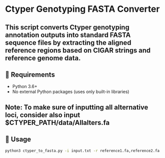 # Ctyper Genotyping FASTA Converter

This script converts Ctyper genotyping annotation outputs into standard FASTA sequence files by extracting the aligned reference regions based on CIGAR strings and reference genome data.
---

## 🔧 Requirements

- Python 3.6+
- No external Python packages (uses only built-in libraries)

Note:
To make sure of inputting all alternative loci, consider also input $CTYPER_PATH/data/Allalters.fa
---

## 🚀 Usage

```bash
python3 ctyper_to_fasta.py -i input.txt -r reference1.fa,reference2.fa -a annotation.tsv.gz -o output.fasta
